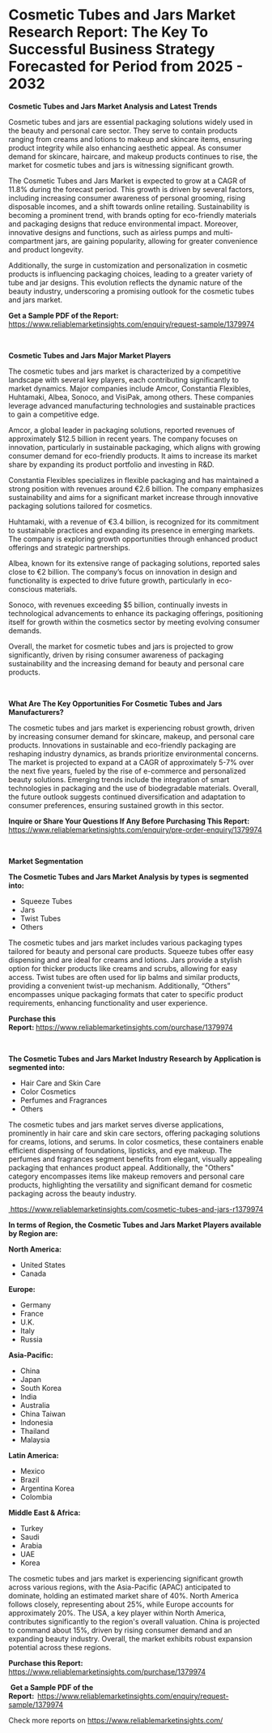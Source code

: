 <p><h1>Cosmetic Tubes and Jars Market Research Report: The Key To Successful Business Strategy Forecasted for Period from 2025 - 2032</h1></p><p><strong>Cosmetic Tubes and Jars Market Analysis and Latest Trends</strong></p>
<p><p>Cosmetic tubes and jars are essential packaging solutions widely used in the beauty and personal care sector. They serve to contain products ranging from creams and lotions to makeup and skincare items, ensuring product integrity while also enhancing aesthetic appeal. As consumer demand for skincare, haircare, and makeup products continues to rise, the market for cosmetic tubes and jars is witnessing significant growth.</p><p>The Cosmetic Tubes and Jars Market is expected to grow at a CAGR of 11.8% during the forecast period. This growth is driven by several factors, including increasing consumer awareness of personal grooming, rising disposable incomes, and a shift towards online retailing. Sustainability is becoming a prominent trend, with brands opting for eco-friendly materials and packaging designs that reduce environmental impact. Moreover, innovative designs and functions, such as airless pumps and multi-compartment jars, are gaining popularity, allowing for greater convenience and product longevity. </p><p>Additionally, the surge in customization and personalization in cosmetic products is influencing packaging choices, leading to a greater variety of tube and jar designs. This evolution reflects the dynamic nature of the beauty industry, underscoring a promising outlook for the cosmetic tubes and jars market.</p></p>
<p><strong>Get a Sample PDF of the Report:&nbsp;</strong> <a href="https://www.reliablemarketinsights.com/enquiry/request-sample/1379974?utm_campaign=2984&utm_medium=2&utm_source=Github&utm_content=ia&utm_term=05042025&utm_id=cosmetic-tubes-and-jars">https://www.reliablemarketinsights.com/enquiry/request-sample/1379974</a></p>
<p>&nbsp;</p>
<p><strong>Cosmetic Tubes and Jars Major Market Players</strong></p>
<p><p>The cosmetic tubes and jars market is characterized by a competitive landscape with several key players, each contributing significantly to market dynamics. Major companies include Amcor, Constantia Flexibles, Huhtamaki, Albea, Sonoco, and VisiPak, among others. These companies leverage advanced manufacturing technologies and sustainable practices to gain a competitive edge.</p><p>Amcor, a global leader in packaging solutions, reported revenues of approximately $12.5 billion in recent years. The company focuses on innovation, particularly in sustainable packaging, which aligns with growing consumer demand for eco-friendly products. It aims to increase its market share by expanding its product portfolio and investing in R&D.</p><p>Constantia Flexibles specializes in flexible packaging and has maintained a strong position with revenues around €2.6 billion. The company emphasizes sustainability and aims for a significant market increase through innovative packaging solutions tailored for cosmetics.</p><p>Huhtamaki, with a revenue of €3.4 billion, is recognized for its commitment to sustainable practices and expanding its presence in emerging markets. The company is exploring growth opportunities through enhanced product offerings and strategic partnerships.</p><p>Albea, known for its extensive range of packaging solutions, reported sales close to €2 billion. The company’s focus on innovation in design and functionality is expected to drive future growth, particularly in eco-conscious materials.</p><p>Sonoco, with revenues exceeding $5 billion, continually invests in technological advancements to enhance its packaging offerings, positioning itself for growth within the cosmetics sector by meeting evolving consumer demands.</p><p>Overall, the market for cosmetic tubes and jars is projected to grow significantly, driven by rising consumer awareness of packaging sustainability and the increasing demand for beauty and personal care products.</p></p>
<p>&nbsp;</p>
<p><strong>What Are The Key Opportunities For Cosmetic Tubes and Jars Manufacturers?</strong></p>
<p><p>The cosmetic tubes and jars market is experiencing robust growth, driven by increasing consumer demand for skincare, makeup, and personal care products. Innovations in sustainable and eco-friendly packaging are reshaping industry dynamics, as brands prioritize environmental concerns. The market is projected to expand at a CAGR of approximately 5-7% over the next five years, fueled by the rise of e-commerce and personalized beauty solutions. Emerging trends include the integration of smart technologies in packaging and the use of biodegradable materials. Overall, the future outlook suggests continued diversification and adaptation to consumer preferences, ensuring sustained growth in this sector.</p></p>
<p><strong>Inquire or Share Your Questions If Any Before Purchasing This Report:</strong> <a href="https://www.reliablemarketinsights.com/enquiry/pre-order-enquiry/1379974?utm_campaign=2984&utm_medium=2&utm_source=Github&utm_content=ia&utm_term=05042025&utm_id=cosmetic-tubes-and-jars">https://www.reliablemarketinsights.com/enquiry/pre-order-enquiry/1379974</a></p>
<p>&nbsp;</p>
<p><strong>Market Segmentation</strong></p>
<p><strong>The Cosmetic Tubes and Jars Market Analysis by types is segmented into:</strong></p>
<p><ul><li>Squeeze Tubes</li><li>Jars</li><li>Twist Tubes</li><li>Others</li></ul></p>
<p><p>The cosmetic tubes and jars market includes various packaging types tailored for beauty and personal care products. Squeeze tubes offer easy dispensing and are ideal for creams and lotions. Jars provide a stylish option for thicker products like creams and scrubs, allowing for easy access. Twist tubes are often used for lip balms and similar products, providing a convenient twist-up mechanism. Additionally, “Others” encompasses unique packaging formats that cater to specific product requirements, enhancing functionality and user experience.</p></p>
<p><strong>Purchase this Report:&nbsp;</strong><a href="https://www.reliablemarketinsights.com/purchase/1379974?utm_campaign=2984&utm_medium=2&utm_source=Github&utm_content=ia&utm_term=05042025&utm_id=cosmetic-tubes-and-jars">https://www.reliablemarketinsights.com/purchase/1379974</a></p>
<p>&nbsp;</p>
<p><strong>The Cosmetic Tubes and Jars Market Industry Research by Application is segmented into:</strong></p>
<p><ul><li>Hair Care and Skin Care</li><li>Color Cosmetics</li><li>Perfumes and Fragrances</li><li>Others</li></ul></p>
<p><p>The cosmetic tubes and jars market serves diverse applications, prominently in hair care and skin care sectors, offering packaging solutions for creams, lotions, and serums. In color cosmetics, these containers enable efficient dispensing of foundations, lipsticks, and eye makeup. The perfumes and fragrances segment benefits from elegant, visually appealing packaging that enhances product appeal. Additionally, the "Others" category encompasses items like makeup removers and personal care products, highlighting the versatility and significant demand for cosmetic packaging across the beauty industry.</p></p>
<p><a href="https://www.reliablemarketinsights.com/cosmetic-tubes-and-jars-r1379974?utm_campaign=2984&utm_medium=2&utm_source=Github&utm_content=ia&utm_term=05042025&utm_id=cosmetic-tubes-and-jars">&nbsp;https://www.reliablemarketinsights.com/cosmetic-tubes-and-jars-r1379974</a></p>
<p><strong>In terms of Region, the Cosmetic Tubes and Jars Market Players available by Region are:</strong></p>
<p>
    <p> <strong> North America: </strong>
        <ul>
            <li>United States</li>
            <li>Canada</li>
        </ul>
        </p> 
    <p> <strong> Europe: </strong>
        <ul>
            <li>Germany</li>
            <li>France</li>
            <li>U.K.</li>
            <li>Italy</li>
            <li>Russia</li>
        </ul>
        </p> 
    <p> <strong> Asia-Pacific: </strong>
        <ul>
            <li>China</li>
            <li>Japan</li>
            <li>South Korea</li>
            <li>India</li>
            <li>Australia</li>
            <li>China Taiwan</li>
            <li>Indonesia</li>
            <li>Thailand</li>
            <li>Malaysia</li>
        </ul>
        </p> 
    <p> <strong> Latin America: </strong>
        <ul>
            <li>Mexico</li>
            <li>Brazil</li>
            <li>Argentina Korea</li>
            <li>Colombia</li>
        </ul>
        </p> 
    <p> <strong> Middle East & Africa: </strong>
        <ul>
            <li>Turkey</li>
            <li>Saudi</li>
            <li>Arabia</li>
            <li>UAE</li>
            <li>Korea</li>
        </ul>
    </p>
    </p>
<p><p>The cosmetic tubes and jars market is experiencing significant growth across various regions, with the Asia-Pacific (APAC) anticipated to dominate, holding an estimated market share of 40%. North America follows closely, representing about 25%, while Europe accounts for approximately 20%. The USA, a key player within North America, contributes significantly to the region's overall valuation. China is projected to command about 15%, driven by rising consumer demand and an expanding beauty industry. Overall, the market exhibits robust expansion potential across these regions.</p></p>
<p><strong>Purchase this Report: </strong><a href="https://www.reliablemarketinsights.com/purchase/1379974?utm_campaign=2984&utm_medium=2&utm_source=Github&utm_content=ia&utm_term=05042025&utm_id=cosmetic-tubes-and-jars">https://www.reliablemarketinsights.com/purchase/1379974</a></p>
<p>&nbsp;<strong>Get a Sample PDF of the Report:&nbsp;&nbsp;</strong><a href="https://www.reliablemarketinsights.com/enquiry/request-sample/1379974?utm_campaign=2984&utm_medium=2&utm_source=Github&utm_content=ia&utm_term=05042025&utm_id=cosmetic-tubes-and-jars">https://www.reliablemarketinsights.com/enquiry/request-sample/1379974</a></p>
<p><strong></strong></p>
<p>Check more reports on <a href="https://www.reliablemarketinsights.com/?utm_campaign=2984&utm_medium=2&utm_source=Github&utm_content=ia&utm_term=05042025&utm_id=cosmetic-tubes-and-jars">https://www.reliablemarketinsights.com/</a></p>